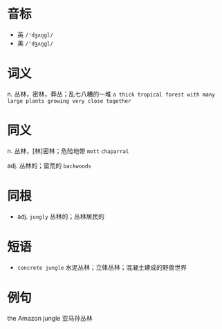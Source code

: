 # 音标

- 英 `/'dʒʌŋgl/`
- 美 `/'dʒʌŋɡl/`

# 词义

n. 丛林，密林，莽丛；乱七八糟的一堆
`a thick tropical forest with many large plants growing very close together`

# 同义

n. 丛林，[林]密林；危险地带
`mott` `chaparral`

adj. 丛林的；蛮荒的
`backwoods`

# 同根

- adj. `jungly` 丛林的；丛林居民的

# 短语

- `concrete jungle` 水泥丛林；立体丛林；混凝土建成的野兽世界

# 例句

the Amazon jungle
亚马孙丛林


